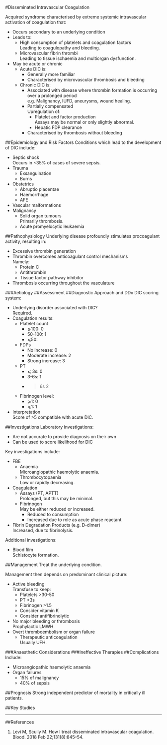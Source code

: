 #Disseminated Intravascular Coagulation

Acquired syndrome characterised by extreme systemic intravascular activation of coagulation that:
* Occurs secondary to an underlying condition
* Leads to:
	* High consumption of platelets and coagulation factors  
	Leading to coagulopathy and bleeding.
	* Microvascular fibrin thrombi  
	Leading to tissue ischaemia and multiorgan dysfunction.
* May be acute or chronic
	* Acute DIC is:
		* Generally more familiar
		* Characterised by microvascular thrombosis and bleeding
	* Chronic DIC is:
		* Associated with disease where thrombin formation is occurring over a prolonged period  
		e.g. Malignancy, IUFD, aneurysms, wound healing.
		* Partially compensated  
		Upregulation of:
			* Platelet and factor production  
			Assays may be normal or only slightly abnormal.
			* Hepatic FDP clearance
		* Characterised by thrombosis without bleeding

##Epidemiology and Risk Factors
Conditions which lead to the development of DIC include:
* Septic shock  
Occurs in ~35% of cases of severe sepsis.
* Trauma
	* Exsanguination
	* Burns
* Obstetrics
	* Abruptio placentae 
	* Haemorrhage
	* AFE
* Vascular malformations
* Malignancy
	* Solid organ tumours  
	Primarily thrombosis.
	* Acute promyelocytic leukaemia


##Pathophysiology
Underlying disease profoundly stimulates procoagulant activity, resulting in:
* Excessive thrombin generation
* Thrombin overcomes anticoagulant control mechanisms  
Namely:
	* Protein C
	* Antithrombin
	* Tissue factor pathway inhibitor
* Thrombosis occurring throughout the vasculature

###Aetiology
##Assessment
##Diagnostic Approach and DDx
DIC scoring system:
* Underlying disorder associated with DIC?  
Required.
* Coagulation results:
	* Platelet count
		* ⩾100: 0
		* 50-100: 1
		* ⩽50: 
	* FDPs
		* No increase: 0
		* Moderate increase: 2
		* Strong increase: 3
	* PT
		* ⩽	3s: 0
		* 3-6s: 1
		* >6s 2
	* Fibrinogen level:
		* ⩾1: 0
		* ⩽1: 1
* Interpretation  
Score of >5 compatible with acute DIC.




##Investigations
Laboratory investigations:
* Are not accurate to provide diagnosis on their own
* Can be used to score likelihood for DIC

Key investigations include:
* FBE
	* Anaemia  
	Microangiopathic haemolytic anaemia.
	* Thrombocytopaenia  
	Low or rapidly decreasing.
* Coagulation
	* Assays (PT, APTT)  
	Prolonged, but this may be minimal.
	* Fibrinogen  
	May be either reduced or increased.
		* Reduced to consumption
		* Increased due to role as acute phase reactant
* Fibrin Degradation Products (e.g. D-dimer)  
Increased, due to fibrinolysis.

Additional investigations:
* Blood film  
	Schistocyte formation.



##Management
Treat the underlying condition.

Management then depends on predominant clinical picture:
* Active bleeding  
Transfuse to keep:
	* Platelets >30-50
	* PT <3s
	* Fibrinogen >1.5
	* Consider vitamin K
	* Consider antifibrinolytic
* No major bleeding or thrombosis  
Prophylactic LMWH.
* Overt thromboembolism or organ failure  
	* Therapeutic anticoagulation  
	Usually UFH.


###Anaesthetic Considerations
###Ineffective Therapies
##Complications
Include:
* Microangiopathic haemolytic anaemia
* Organ failures
	* 15% of malignancy
	* 40% of sepsis

##Prognosis
Strong independent predictor of mortality in critically ill patients.

##Key Studies

---
##References

1. Levi M, Scully M. How I treat disseminated intravascular coagulation. Blood. 2018 Feb 22;131(8):845–54. 
